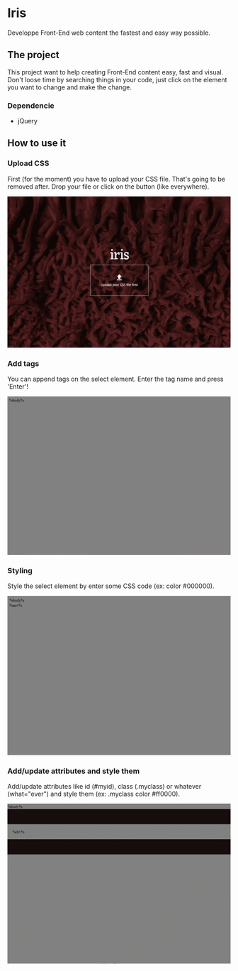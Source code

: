 # Iris
Developpe Front-End web content the fastest and easy way possible.


## The project
This project want to help creating Front-End content easy, fast and visual. Don't loose time by searching things in your code, just click on the element you want to change and make the change.


### Dependencie
* jQuery


## How to use it
### Upload CSS
First (for the moment) you have to upload your CSS file. That's going to be removed after. 
Drop your file or click on the button (like everywhere).

![Iris - Upload CSS](https://github.com/Theglytch/Iris/blob/master/gif/drop.gif)


### Add tags
You can append tags on the select element. Enter the tag name and press 'Enter'!

![Iris - Add tags](https://github.com/Theglytch/Iris/blob/master/gif/instance.gif)


### Styling
Style the select element by enter some CSS code (ex: color #000000).

![Iris - Styling](https://github.com/Theglytch/Iris/blob/master/gif/styling.gif)


### Add/update attributes and style them
Add/update attributes like id (#myid), class (.myclass) or whatever (what="ever") and style them (ex: .myclass color #ff0000).

![Iris - Add class and styling](https://github.com/Theglytch/Iris/blob/master/gif/addclass-styling.gif)
